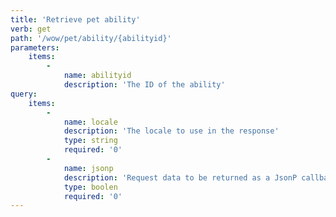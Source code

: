 ```yaml
---
title: 'Retrieve pet ability'
verb: get
path: '/wow/pet/ability/{abilityid}'
parameters:
    items:
        -
            name: abilityid
            description: 'The ID of the ability'
query:
    items:
        -
            name: locale
            description: 'The locale to use in the response'
            type: string
            required: '0'
        -
            name: jsonp
            description: 'Request data to be returned as a JsonP callback'
            type: boolen
            required: '0'
---
```


